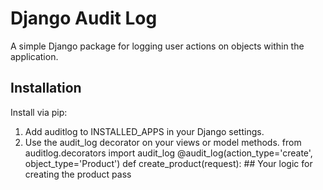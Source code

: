 # Django Audit Log

A simple Django package for logging user actions on objects within the application.

## Installation

Install via pip:

1. Add auditlog to INSTALLED_APPS in your Django settings. 
2. Use the audit_log decorator on your views or model methods.
    from auditlog.decorators import audit_log 
    @audit_log(action_type='create', object_type='Product') 
    def create_product(request): 
        ## Your logic for creating the product pass